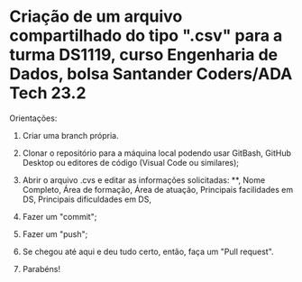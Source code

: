 # Criação de um arquivo compartilhado do tipo ".csv" para a turma DS1119, curso Engenharia de Dados, bolsa Santander Coders/ADA Tech 23.2

Orientações:

1. Criar uma branch própria.
2. Clonar o repositório para a máquina local podendo usar GitBash, GitHub Desktop ou editores de código (Visual Code ou similares);
3. Abrir o arquivo .cvs e editar as informações solicitadas: **, Nome Completo, Área de formação, Área de atuação, Principais facilidades em DS, Principais dificuldades em DS,
4. Fazer um "commit";
5. Fazer um "push";
6. Se chegou até aqui e deu tudo certo, então, faça um "Pull request".

7. Parabéns!
